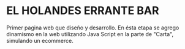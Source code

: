 # EL HOLANDES ERRANTE BAR
Primer pagina web que diseño y desarrollo. En ésta etapa se agrego dinamismo en la web utilizando Java Script en la parte de "Carta", simulando un ecommerce.
